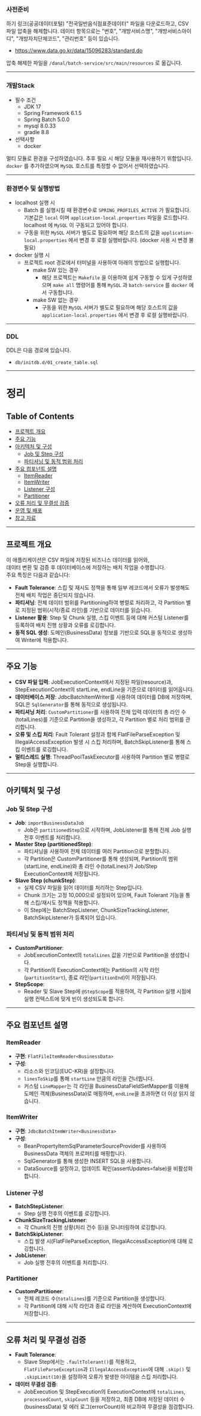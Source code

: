 ### 사전준비
하기 링크(공공데이터포털) "전국일반음식점표준데이터" 파일을 다운로드하고, CSV 파일 압축을 해제합니다.
데이터 항목으로는 "번호", "개방서비스명", "개방서비스아이디", "개방자치단체코드", "관리번호" 등이 있습니다.
- https://www.data.go.kr/data/15096283/standard.do

압축 해제한 파일을 `/danal/batch-service/src/main/resources` 로 옮깁니다.

---

### 개발Stack
- 필수 조건
  - JDK 17
  - Spring Framework 6.1.5
  - Spring Batch 5.0.0
  - mysql 8.0.33
  - gradle 8.8
- 선택사항
  - docker

멀티 모듈로 환경을 구성하였습니다. 추후 필요 시 해당 모듈을 재사용하기 위함입니다. `docker` 를 추가하였으며 `MySQL` 호스트를 특정할 수 없어서 선택하였습니다.

---

### 환경변수 및 실행방법

- localhost 실행 시 
  - Batch 를 실행시킬 때 환경변수로 `SPRING_PROFILES_ACTIVE` 가 필요합니다. 기본값은 `local` 이며 `application-local.properties` 파일을 로드합니다. localhost 에 `MySQL` 이 구동되고 있어야 합니다.
  - 구동을 위한 `MySQL` 서버가 별도로 필요하며 해당 호스트의 값을 `application-local.properties` 에서 변경 후 로컬 실행바랍니다. (docker 사용 시 변경 불필요)
- docker 실행 시
  - 프로젝트 root 경로에서 터미널을 사용하여 아래의 방법으로 실행합니다.
    - make SW 있는 경우
      - 해당 프로젝트는 `Makefile` 을 이용하여 쉽게 구동할 수 있게 구성하였으며 `make all` 명령어를 통해 `MySQL` 과 `batch-service` 를 `docker` 에서 구동합니다.
    - make SW 없는 경우
      - 구동을 위한 `MySQL` 서버가 별도로 필요하며 해당 호스트의 값을 `application-local.properties` 에서 변경 후 로컬 실행바랍니다.

---

### DDL

DDL은 다음 경로에 있습니다.
- `db/initdb.d/01_create_table.sql`

---

# 정리

## Table of Contents

- [프로젝트 개요](#프로젝트-개요)
- [주요 기능](#주요-기능)
- [아키텍처 및 구성](#아키텍처-및-구성)
  - [Job 및 Step 구성](#job-및-step-구성)
  - [파티셔닝 및 동적 범위 처리](#파티셔닝-및-동적-범위-처리)
- [주요 컴포넌트 설명](#주요-컴포넌트-설명)
  - [ItemReader](#itemreader)
  - [ItemWriter](#itemwriter)
  - [Listener 구성](#listener-구성)
  - [Partitioner](#partitioner)
- [오류 처리 및 무결성 검증](#오류-처리-및-무결성-검증)
- [운영 및 배포](#운영-및-배포)
- [참고 자료](#참고-자료)

---

## 프로젝트 개요

이 애플리케이션은 CSV 파일에 저장된 비즈니스 데이터를 읽어와,  
데이터 변환 및 검증 후 데이터베이스에 저장하는 배치 작업을 수행합니다.  
주요 특징은 다음과 같습니다:

- **Fault Tolerance**: 스킵 및 재시도 정책을 통해 일부 레코드에서 오류가 발생해도 전체 배치 작업은 중단되지 않습니다.
- **파티셔닝**: 전체 데이터 범위를 Partitioning하여 병렬로 처리하고, 각 Partition 별로 지정된 범위(시작/종료 라인)를 기반으로 데이터를 읽습니다.
- **Listener 활용**: Step 및 Chunk 실행, 스킵 이벤트 등에 대해 커스텀 Listener를 등록하여 배치 진행 상황과 오류를 로깅합니다.
- **동적 SQL 생성**: 도메인(BusinessData) 정보를 기반으로 SQL을 동적으로 생성하여 Writer에 적용합니다.

---

## 주요 기능

- **CSV 파일 입력**: JobExecutionContext에서 지정된 파일(resource)과, StepExecutionContext의 startLine, endLine을 기준으로 데이터를 읽어옵니다.
- **데이터베이스 저장**: JdbcBatchItemWriter를 사용하여 데이터를 DB에 저장하며, SQL은 `SqlGenerator`를 통해 동적으로 생성됩니다.
- **파티셔닝 처리**: `CustomPartitioner`를 사용하여 전체 입력 데이터의 총 라인 수(totalLines)를 기준으로 Partition을 생성하고, 각 Partition 별로 처리 범위를 관리합니다.
- **오류 및 스킵 처리**: Fault Tolerant 설정과 함께 FlatFileParseException 및 IllegalAccessException 발생 시 스킵 처리하며, BatchSkipListener를 통해 스킵 이벤트를 로깅합니다.
- **멀티스레드 실행**: ThreadPoolTaskExecutor를 사용하여 Partition 별로 병렬로 Step을 실행합니다.

---

## 아키텍처 및 구성

### Job 및 Step 구성

- **Job**: `importBusinessDataJob`
  - Job은 `partitionedStep`으로 시작하며, JobListener를 통해 전체 Job 실행 전후 이벤트를 처리합니다.
- **Master Step (partitionedStep)**:
  - 파티셔닝을 사용하여 전체 데이터를 여러 Partition으로 분할합니다.
  - 각 Partition은 CustomPartitioner를 통해 생성되며, Partition의 범위(startLine, endLine)와 총 라인 수(totalLines)가 Job/Step ExecutionContext에 저장됩니다.
- **Slave Step (chunkStep)**:
  - 실제 CSV 파일을 읽어 데이터를 처리하는 Step입니다.
  - Chunk 크기는 고정 10,000으로 설정되어 있으며, Fault Tolerant 기능을 통해 스킵/재시도 정책을 적용합니다.
  - 이 Step에는 BatchStepListener, ChunkSizeTrackingListener, BatchSkipListener가 등록되어 있습니다.

### 파티셔닝 및 동적 범위 처리

- **CustomPartitioner**:
  - JobExecutionContext의 `totalLines` 값을 기반으로 Partition을 생성합니다.
  - 각 Partition의 ExecutionContext에는 Partition의 시작 라인(`partitionStart`), 종료 라인(`partitionEnd`)이 저장됩니다.
- **StepScope**:
  - Reader 및 Slave Step에 `@StepScope`를 적용하여, 각 Partition 실행 시점에 실행 컨텍스트에 맞게 빈이 생성되도록 합니다.

---

## 주요 컴포넌트 설명

### ItemReader

- **구현**: `FlatFileItemReader<BusinessData>`
- **구성**:
  - 리소스와 인코딩(EUC-KR)을 설정합니다.
  - `linesToSkip`를 통해 `startLine` 만큼의 라인을 건너뜁니다.
  - 커스텀 `LineMapper`는 각 라인을 BusinessDataFieldSetMapper를 이용해 도메인 객체(BusinessData)로 매핑하며, `endLine`을 초과하면 더 이상 읽지 않습니다.

### ItemWriter

- **구현**: `JdbcBatchItemWriter<BusinessData>`
- **구성**:
  - BeanPropertyItemSqlParameterSourceProvider를 사용하여 BusinessData 객체의 프로퍼티를 매핑합니다.
  - SqlGenerator를 통해 생성한 INSERT SQL을 사용합니다.
  - DataSource를 설정하고, 업데이트 확인(assertUpdates=false)을 비활성화합니다.

### Listener 구성

- **BatchStepListener**:
  - Step 실행 전후의 이벤트를 로깅합니다.
- **ChunkSizeTrackingListener**:
  - 각 Chunk의 진행 상황(처리 건수 등)을 모니터링하여 로깅합니다.
- **BatchSkipListener**:
  - 스킵 발생 시(FlatFileParseException, IllegalAccessException)에 대해 로깅합니다.
- **JobListener**:
  - Job 실행 전후의 이벤트를 처리합니다.

### Partitioner

- **CustomPartitioner**:
  - 전체 레코드 수(`totalLines`)를 기준으로 Partition을 생성합니다.
  - 각 Partition에 대해 시작 라인과 종료 라인을 계산하여 ExecutionContext에 저장합니다.

---

## 오류 처리 및 무결성 검증

- **Fault Tolerance**:
  - Slave Step에서는 `.faultTolerant()`를 적용하고, `FlatFileParseException`과 `IllegalAccessException`에 대해 `.skip()` 및 `.skipLimit(10)`을 설정하여 오류가 발생한 아이템을 스킵 처리합니다.
- **데이터 무결성 검증**:
  - JobExecution 및 StepExecution의 ExecutionContext에 `totalLines`, `processedCount`, `skipCount` 등을 저장하고, 최종 DB에 저장된 데이터 수(businessData) 및 에러 로그(errorCount)와 비교하여 무결성을 점검합니다.
